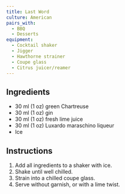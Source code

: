 ```yaml
---
title: Last Word
culture: American
pairs_with:
  - BBQ
  - Desserts
equipment:
  - Cocktail shaker
  - Jigger
  - Hawthorne strainer
  - Coupe glass
  - Citrus juicer/reamer
---
```


## Ingredients
- 30 ml (1 oz) green Chartreuse
- 30 ml (1 oz) gin
- 30 ml (1 oz) fresh lime juice
- 30 ml (1 oz) Luxardo maraschino liqueur
- Ice

## Instructions
1. Add all ingredients to a shaker with ice.
2. Shake until well chilled.
3. Strain into a chilled coupe glass.
4. Serve without garnish, or with a lime twist.

